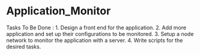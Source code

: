 # Application_Monitor

Tasks To Be Done : 
    1. Design a front end for the application.
    2. Add more application and set up their configurations to be monitored.
    3. Setup a node network to monitor the application with a server.
    4. Write scripts for the desired tasks.